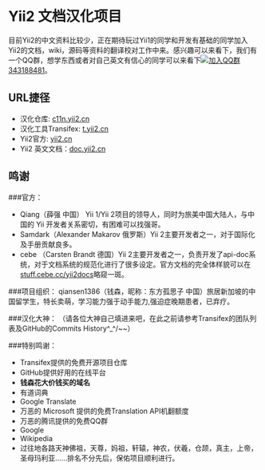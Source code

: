 Yii2 文档汉化项目
==============

目前Yii2的中文资料比较少，正在期待玩过Yii1的同学和开发有基础的同学加入Yii2的文档，wiki，源码等资料的翻译校对工作中来。感兴趣可以来看下，我们有一个QQ群，想学东西或者对自己英文有信心的同学可以来看下[![加入QQ群](http://pub.idqqimg.com/wpa/images/group.png)343188481](http://url.cn/SIMfwO)。

URL捷径
--------

* 汉化仓库: [c11n.yii2.cn](http://c11n.yii2.cn)
* 汉化工具Transifex: [t.yii2.cn](http://t.yii2.cn)
* Yii2官方: [yii2.cn](http://yii2.cn)
* Yii2 英文文档：[doc.yii2.cn](http://doc.yii2.cn)

鸣谢
--------

###官方：
* Qiang（薛强 中国） Yii 1/Yii 2项目的领导人，同时为旅美中国大陆人，与中国的 Yii 开发者关系密切，有困难可以找强哥。
* Samdark（Alexander Makarov 俄罗斯）Yii 2主要开发者之一，对于国际化及手册贡献良多。
* cebe （Carsten Brandt 德国）Yii 2主要开发者之一，负责开发了api-doc系统，对于文档系统的规范化进行了很多设定。官方文档的完全体样貌可以在[stuff.cebe.cc/yii2docs](http://stuff.cebe.cc/yii2docs)略窥一斑。

###项目组织：
qiansen1386（钱森，昵称：东方孤思子 中国）旅居新加坡的中国留学生，特长卖萌，学习能力强于动手能力,强迫症晚期患者，已弃疗。

###汉化大神：
（请各位大神自己填进来吧，在此之前请参考Transifex的团队列表及GitHub的Commits History\^_^/~~）

###特别鸣谢：
* Transifex提供的免费开源项目仓库
* GitHub提供好用的在线平台
* **钱森花大价钱买的域名**
* 有道词典
* Google Translate
* 万恶的 Microsoft 提供的免费Translation API机翻额度
* 万恶的腾讯提供的免费QQ群
* Google
* Wikipedia
* 过往地各路天神佛祖，天尊，妈祖，轩辕，神农，伏羲，仓颉，真主，上帝，圣母玛利亚……排名不分先后，保佑项目顺利进行。
